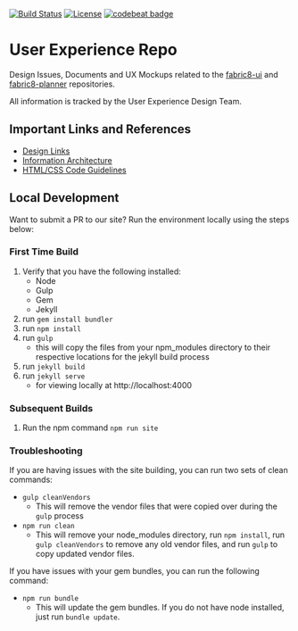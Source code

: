 [![Build Status](https://travis-ci.org/fabric8io/fabric8-ux.svg?branch=master)](https://travis-ci.org/fabric8io/fabric8-ux) [![License](https://img.shields.io/badge/License-Apache%202.0-blue.svg)](https://opensource.org/licenses/Apache-2.0)
[![codebeat badge](https://codebeat.co/badges/0ca8937c-4201-4d2e-a0b3-9f7d77284838)](https://codebeat.co/projects/github-com-fabric8io-fabric8-ux-master)

# User Experience Repo

Design Issues, Documents and UX Mockups related to the [fabric8-ui](https://github.com/fabric8io/fabric8-ui) and [fabric8-planner](https://github.com/fabric8io/fabric8-planner) repositories.

All information is tracked by the User Experience Design Team.

## Important Links and References
- [Design Links](https://github.com/fabric8io/fabric8-ux/blob/master/invision-links.md)
- [Information Architecture](https://github.com/fabric8io/fabric8-ux/blob/master/ia.md)
- [HTML/CSS Code Guidelines](https://github.com/fabric8io/fabric8-ux/blob/master/code-guidelines.md)

## Local Development
Want to submit a PR to our site? Run the environment locally using the steps below:

### First Time Build
1. Verify that you have the following installed:
    - Node
    - Gulp
    - Gem
    - Jekyll
2. run `gem install bundler`
3. run `npm install`
4. run `gulp`
    - this will copy the files from your 
    npm_modules directory to their respective 
    locations for the jekyll build process
5. run `jekyll build`
6. run `jekyll serve`
    - for viewing locally at http://localhost:4000

### Subsequent Builds
1. Run the npm command `npm run site`

### Troubleshooting
If you are having issues with the site building, you can run two sets of clean commands:

- `gulp cleanVendors`
    - This will remove the vendor files that were copied over during the `gulp` process
- `npm run clean`
    - This will remove your node_modules directory, run `npm install`, run `gulp cleanVendors` to remove any old vendor files, and run `gulp` to copy updated vendor files.

If you have issues with your gem bundles, you can run the following command:
- `npm run bundle`
    - This will update the gem bundles. If you do not have node installed, just run `bundle update`.
